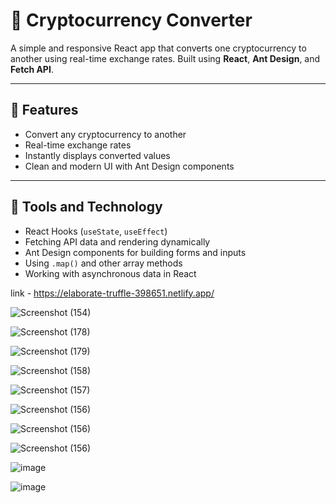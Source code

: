 # 💱 Cryptocurrency Converter

A simple and responsive React app that converts one cryptocurrency to another using real-time exchange rates. Built using **React**, **Ant Design**, and **Fetch API**.

---

## 🚀 Features

* Convert any cryptocurrency to another
* Real-time exchange rates
* Instantly displays converted values
* Clean and modern UI with Ant Design components

---

## 🧠 Tools and Technology

* React Hooks (`useState`, `useEffect`)
* Fetching API data and rendering dynamically
* Ant Design components for building forms and inputs
* Using `.map()` and other array methods
* Working with asynchronous data in React


link - https://elaborate-truffle-398651.netlify.app/

![Screenshot (154)](https://github.com/user-attachments/assets/5957abd9-6d98-4502-9ddf-5aae6601c7ba)

![Screenshot (178)](https://github.com/user-attachments/assets/7aa08f21-ff8d-4bde-ad74-15e36667ec1a)

![Screenshot (179)](https://github.com/user-attachments/assets/3f9b53d7-5406-4675-a21f-1bf973f05fa7)

![Screenshot (158)](https://github.com/user-attachments/assets/bf397a35-90a0-4a2f-bdf7-2b3f18b30326)

![Screenshot (157)](https://github.com/user-attachments/assets/7ce608ae-41aa-491c-85e9-397eae26be8e)

![Screenshot (156)](https://github.com/user-attachments/assets/92e50ed1-1223-49a2-84d7-18e4a518d178)

![Screenshot (156)](https://github.com/user-attachments/assets/92e50ed1-1223-49a2-84d7-18e4a518d178)

![Screenshot (156)](https://github.com/user-attachments/assets/d368eb05-3259-4b42-aaf6-4810f3531f2c)

![image](https://github.com/user-attachments/assets/2e993528-1be6-4f07-84c0-d75ef3a8be57)

![image](https://github.com/user-attachments/assets/1315a826-d2a1-4dac-bc4e-06ba5be82772)









